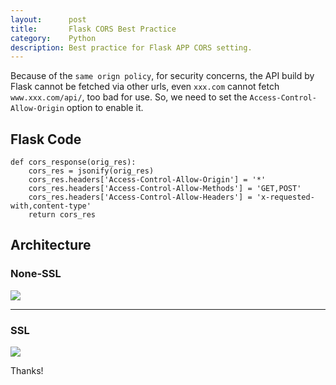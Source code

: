 ```yaml
---
layout:      post
title:       Flask CORS Best Practice
category:    Python
description: Best practice for Flask APP CORS setting.
---
```


Because of the `same orign policy`, for security concerns, the API build by Flask cannot be fetched via other urls, even `xxx.com` cannot fetch `www.xxx.com/api/`, too bad for use. So, we need to set the `Access-Control-Allow-Origin` option to enable it.

## Flask Code ##
```
def cors_response(orig_res):
    cors_res = jsonify(orig_res)
    cors_res.headers['Access-Control-Allow-Origin'] = '*'
    cors_res.headers['Access-Control-Allow-Methods'] = 'GET,POST'
    cors_res.headers['Access-Control-Allow-Headers'] = 'x-requested-with,content-type'
    return cors_res
```

## Architecture ##  

### None-SSL
[![]({{site.baseurl}}/assets/img/CORS.png)]({{site.baseurl}}/assets/img/CORS.png)  

----------

### SSL
[![]({{site.baseurl}}/assets/img/CORS-SSL.png)]({{site.baseurl}}/assets/img/CORS-SSL.png)  


Thanks!  